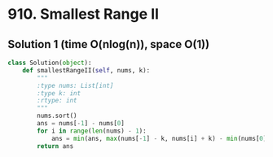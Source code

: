 # 910. Smallest Range II

## Solution 1 (time O(nlog(n)), space O(1))

```python
class Solution(object):
    def smallestRangeII(self, nums, k):
        """
        :type nums: List[int]
        :type k: int
        :rtype: int
        """
        nums.sort()
        ans = nums[-1] - nums[0]
        for i in range(len(nums) - 1):
            ans = min(ans, max(nums[-1] - k, nums[i] + k) - min(nums[0] + k, nums[i + 1] - k))
        return ans
```
